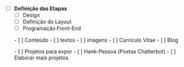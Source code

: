 - [ ] **Definição das Etapas**
  - [ ]  Design
    - [ ]  Definição do Layout
    - [ ] Programação Front-End
    <p>  
  - [ ]  Conteúdo
    - [ ] textos
    - [ ] imagens
    - [ ] Currículo Vitae
    - [ ] Blog
    <p>
  - [ ]  Projetos para expor
    - [ ] Hank-Pessoa (Poetas Chatterbot)
    - [ ] Elaborar mais projetos
